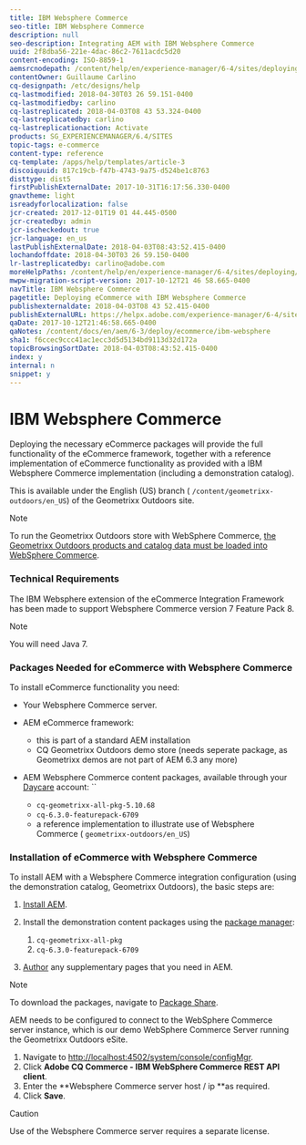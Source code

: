```yaml
---
title: IBM Websphere Commerce
seo-title: IBM Websphere Commerce
description: null
seo-description: Integrating AEM with IBM Websphere Commerce
uuid: 2f8dba56-221e-4dac-86c2-7611acdc5d20
content-encoding: ISO-8859-1
aemsrcnodepath: /content/help/en/experience-manager/6-4/sites/deploying/using/ibm-websphere
contentOwner: Guillaume Carlino
cq-designpath: /etc/designs/help
cq-lastmodified: 2018-04-30T03 26 59.151-0400
cq-lastmodifiedby: carlino
cq-lastreplicated: 2018-04-03T08 43 53.324-0400
cq-lastreplicatedby: carlino
cq-lastreplicationaction: Activate
products: SG_EXPERIENCEMANAGER/6.4/SITES
topic-tags: e-commerce
content-type: reference
cq-template: /apps/help/templates/article-3
discoiquuid: 817c19cb-f47b-4743-9a75-d524be1c8763
disttype: dist5
firstPublishExternalDate: 2017-10-31T16:17:56.330-0400
gnavtheme: light
isreadyforlocalization: false
jcr-created: 2017-12-01T19 01 44.445-0500
jcr-createdby: admin
jcr-ischeckedout: true
jcr-language: en_us
lastPublishExternalDate: 2018-04-03T08:43:52.415-0400
lochandoffdate: 2018-04-30T03 26 59.150-0400
lr-lastreplicatedby: carlino@adobe.com
moreHelpPaths: /content/help/en/experience-manager/6-4/sites/deploying/morehelp/e-commerce;/content/help/en/experience-manager/6-4/sites/deploying/morehelp/e-commerce
mwpw-migration-script-version: 2017-10-12T21 46 58.665-0400
navTitle: IBM Websphere Commerce
pagetitle: Deploying eCommerce with IBM Websphere Commerce
publishexternaldate: 2018-04-03T08 43 52.415-0400
publishExternalURL: https://helpx.adobe.com/experience-manager/6-4/sites/deploying/using/ibm-websphere.html
qaDate: 2017-10-12T21:46:58.665-0400
qaNotes: /content/docs/en/aem/6-3/deploy/ecommerce/ibm-websphere
sha1: f6ccec9ccc41ac1ecc3d5d5134bd9113d32d172a
topicBrowsingSortDate: 2018-04-03T08:43:52.415-0400
index: y
internal: n
snippet: y
---
```


# IBM Websphere Commerce

Deploying the necessary eCommerce packages will provide the full functionality of the eCommerce framework, together with a reference implementation of eCommerce functionality as provided with a IBM Websphere Commerce implementation (including a demonstration catalog).

This is available under the English (US) branch ( `/content/geometrixx-outdoors/en_US`) of the Geometrixx Outdoors site.

>[!NOTE]
>
>To run the Geometrixx Outdoors store with WebSphere Commerce, [the Geometrixx Outdoors products and catalog data must be loaded into WebSphere Commerce](setup.md).

### Technical Requirements
The IBM Websphere extension of the eCommerce Integration Framework has been made to support Websphere Commerce version 7 Feature Pack 8.

>[!NOTE]
>
>You will need Java 7.

### Packages Needed for eCommerce with Websphere Commerce
To install eCommerce functionality you need:

* Your Websphere Commerce server.
* AEM eCommerce framework:

    * this is part of a standard AEM installation  
    * CQ Geometrixx Outdoors demo store (needs seperate package, as Geometrixx demos are not part of AEM 6.3 any more)

* AEM Websphere Commerce content packages, available through your [Daycare](http://daycare.day.com/home.html) account: ``

    * `cq-geometrixx-all-pkg-5.10.68  
      `
    * `cq-6.3.0-featurepack-6709`
    * a reference implementation to illustrate use of Websphere Commerce ( `geometrixx-outdoors/en_US`)

### Installation of eCommerce with Websphere Commerce
To install AEM with a Websphere Commerce integration configuration (using the demonstration catalog, Geometrixx Outdoors), the basic steps are:

1. [Install AEM](deploy.md).
1. Install the demonstration content packages using the [package manager](/content/help/en/experience-manager/6-4/sites/administering/using/package-manager):

    1. `cq-geometrixx-all-pkg  
       `
    1. `cq-6.3.0-featurepack-6709`

1. [Author](/content/help/en/experience-manager/6-4/sites/authoring/using/page-authoring) any supplementary pages that you need in AEM.

>[!NOTE]
>
>To download the packages, navigate to [Package Share](/content/help/en/experience-manager/6-4/sites/administering/using/package-manager#main-pars_title_3).

AEM needs to be configured to connect to the WebSphere Commerce server instance, which is our demo WebSphere Commerce Server running the Geometrixx Outdoors eSite.

1. Navigate to [http://localhost:4502/system/console/configMgr](http://localhost:4502/system/console/configMgr).
1. Click **Adobe CQ Commerce - IBM WebSphere Commerce REST API client**.
1. Enter the **Websphere Commerce server host / ip **as required.
1. Click **Save**.

>[!CAUTION]
>
>Use of the Websphere Commerce server requires a separate license.

